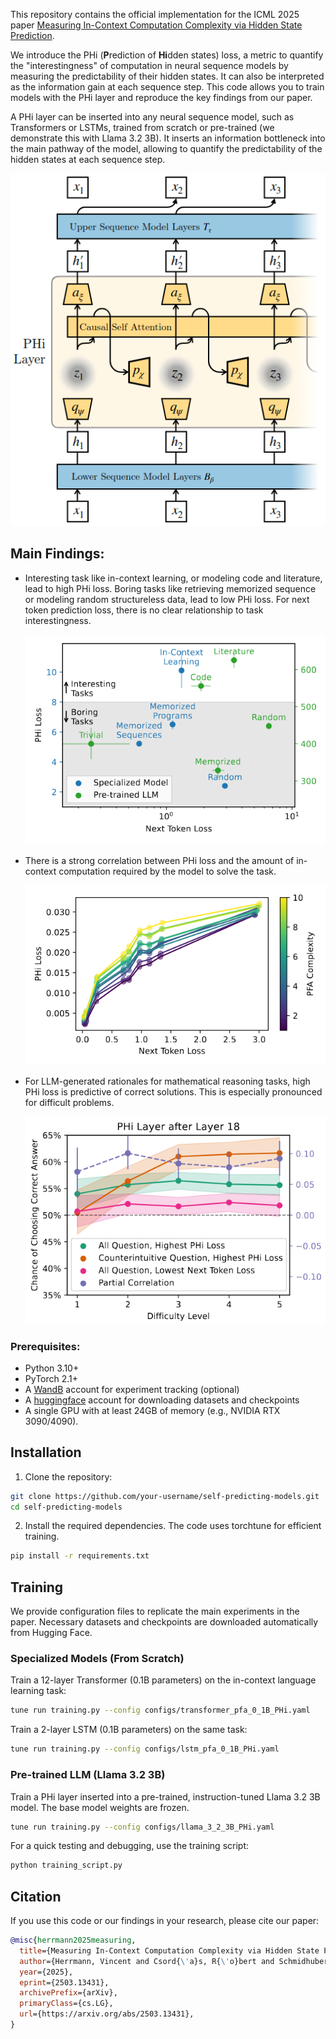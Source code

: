 This repository contains the official implementation for the ICML 2025 paper [Measuring In-Context Computation Complexity via Hidden State Prediction](https://arxiv.org/abs/2503.13431).

We introduce the PHi (**P**rediction of **Hi**dden states) loss, a metric to quantify the "interestingness" of computation in neural sequence models by measuring the predictability of their hidden states. 
It can also be interpreted as the information gain at each sequence step.
This code allows you to train models with the PHi layer and reproduce the key findings from our paper.

A PHi layer can be inserted into any neural sequence model, such as Transformers or LSTMs, trained from scratch or pre-trained (we demonstrate this with Llama 3.2 3B).
It inserts an information bottleneck into the main pathway of the model, allowing to quantify the predictability of the hidden states at each sequence step.

![](assets/PHi_layer.png)

## Main Findings:

- Interesting task like in-context learning, or modeling code and literature, lead to high PHi loss.
  Boring tasks like retrieving memorized sequence or modeling random structureless data, lead to low PHi loss.
  For next token prediction loss, there is no clear relationship to task interestingness.

  ![](assets/PHi_vs_next_token_loss.png)
- There is a strong correlation between PHi loss and the amount of in-context computation required by the model to solve the task.

  ![](assets/pfa_tokenwise_PHi.png)
- For LLM-generated rationales for mathematical reasoning tasks, high PHi loss is predictive of correct solutions. 
  This is especially pronounced for difficult problems.

  ![](assets/MATH_PHi_correctness.png)

### Prerequisites:
- Python 3.10+
- PyTorch 2.1+
- A [WandB](https://wandb.ai) account for experiment tracking (optional)
- A [huggingface](https://huggingface.co) account for downloading datasets and checkpoints
- A single GPU with at least 24GB of memory (e.g., NVIDIA RTX 3090/4090).

## Installation

1. Clone the repository:
```Bash
git clone https://github.com/your-username/self-predicting-models.git
cd self-predicting-models
```

2. Install the required dependencies. The code uses torchtune for efficient training.
```Bash
pip install -r requirements.txt
```

## Training

We provide configuration files to replicate the main experiments in the paper. Necessary datasets and checkpoints are downloaded automatically from Hugging Face.

### Specialized Models (From Scratch)

Train a 12-layer Transformer (0.1B parameters) on the in-context language learning task:
```bash
tune run training.py --config configs/transformer_pfa_0_1B_PHi.yaml
```

Train a 2-layer LSTM (0.1B parameters) on the same task:
```bash
tune run training.py --config configs/lstm_pfa_0_1B_PHi.yaml
```

### Pre-trained LLM (Llama 3.2 3B)

Train a PHi layer inserted into a pre-trained, instruction-tuned Llama 3.2 3B model. The base model weights are frozen.

```bash
tune run training.py --config configs/llama_3_2_3B_PHi.yaml
```

For a quick testing and debugging, use the training script:
```bash
python training_script.py
```

## Citation

If you use this code or our findings in your research, please cite our paper:
```bibtex
@misc{herrmann2025measuring,
  title={Measuring In-Context Computation Complexity via Hidden State Prediction},
  author={Herrmann, Vincent and Csord{\'a}s, R{\'o}bert and Schmidhuber, J{\"u}rgen},
  year={2025},
  eprint={2503.13431},
  archivePrefix={arXiv},
  primaryClass={cs.LG},
  url={https://arxiv.org/abs/2503.13431}, 
}
```

